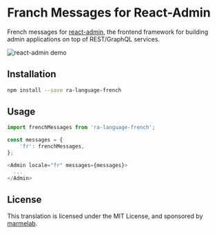 # Franch Messages for React-Admin

French messages for [react-admin](https://github.com/marmelab/react-admin), the frontend framework for building admin applications on top of REST/GraphQL services.

![react-admin demo](http://static.marmelab.com/react-admin.gif)

## Installation

```sh
npm install --save ra-language-french
```

## Usage

```js
import frenchMessages from 'ra-language-french';

const messages = {
    'fr': frenchMessages,
};

<Admin locale="fr" messages={messages}>
  ...
</Admin>
```

## License

This translation is licensed under the MIT License, and sponsored by [marmelab](http://marmelab.com).